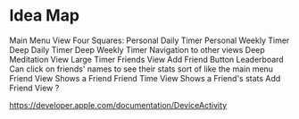 #  Idea Map
Main Menu View
    Four Squares:
        Personal Daily Timer
        Personal Weekly Timer
        Deep Daily Timer
        Deep Weekly Timer
    Navigation to other views
Deep Meditation View
    Large Timer
Friends View
    Add Friend Button
    Leaderboard
    Can click on friends' names to see their stats sort of like the main menu
Friend View
    Shows a Friend
Friend Time View
    Shows a Friend's stats
Add Friend View
    ?
    
https://developer.apple.com/documentation/DeviceActivity
